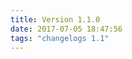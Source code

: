 ```yaml
---
title: Version 1.1.0
date: 2017-07-05 18:47:56 
tags: "changelogs 1.1"
---
```


<script src="https://gist.github.com/spinnaker-release/1b02cdba17f78c3dc9f4210d09610ac8.js"></script>